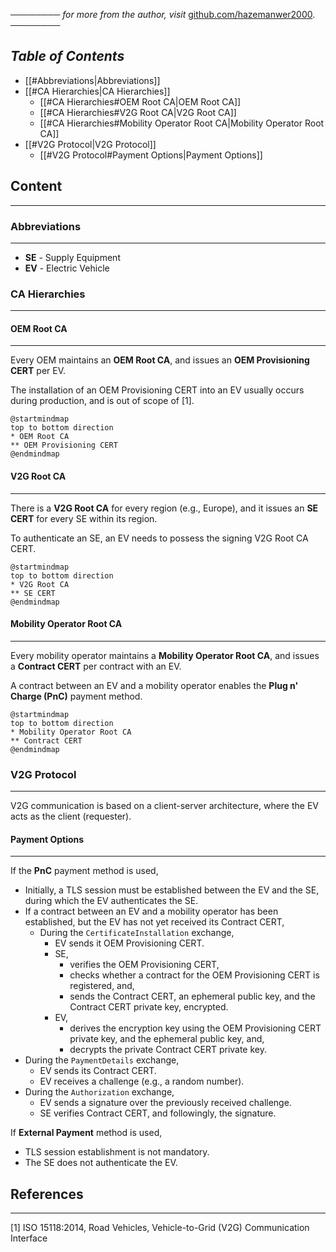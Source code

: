 ──────── *for more from the author, visit* [github.com/hazemanwer2000](https://github.com/hazemanwer2000). ────────
## *Table of Contents*

- [[#Abbreviations|Abbreviations]]
- [[#CA Hierarchies|CA Hierarchies]]
	- [[#CA Hierarchies#OEM Root CA|OEM Root CA]]
	- [[#CA Hierarchies#V2G Root CA|V2G Root CA]]
	- [[#CA Hierarchies#Mobility Operator Root CA|Mobility Operator Root CA]]
- [[#V2G Protocol|V2G Protocol]]
	- [[#V2G Protocol#Payment Options|Payment Options]]
## Content
---
### Abbreviations
---
* **SE** - Supply Equipment
* **EV** - Electric Vehicle
### CA Hierarchies
---
#### OEM Root CA
---
Every OEM maintains an **OEM Root CA**, and issues an **OEM Provisioning CERT** per EV.

The installation of an OEM Provisioning CERT into an EV usually occurs during production, and is out of scope of [1].

```plantuml
@startmindmap
top to bottom direction
* OEM Root CA
** OEM Provisioning CERT
@endmindmap
```
#### V2G Root CA
---
There is a **V2G Root CA** for every region (e.g., Europe), and it issues an **SE CERT** for every SE within its region.

To authenticate an SE, an EV needs to possess the signing V2G Root CA CERT.

```plantuml
@startmindmap
top to bottom direction
* V2G Root CA
** SE CERT
@endmindmap
```
#### Mobility Operator Root CA
---
Every mobility operator maintains a **Mobility Operator Root CA**, and issues a **Contract CERT** per contract with an EV.

A contract between an EV and a mobility operator enables the **Plug n' Charge (PnC)** payment method.

```plantuml
@startmindmap
top to bottom direction
* Mobility Operator Root CA
** Contract CERT
@endmindmap
```
### V2G Protocol
---
V2G communication is based on a client-server architecture, where the EV acts as the client (requester).
#### Payment Options
---
If the **PnC** payment method is used,
* Initially, a TLS session must be established between the EV and the SE, during which the EV authenticates the SE.
* If a contract between an EV and a mobility operator has been established, but the EV has not yet received its Contract CERT,
	* During the `CertificateInstallation` exchange,
		* EV sends it OEM Provisioning CERT.
		* SE,
			* verifies the OEM Provisioning CERT,
			* checks whether a contract for the OEM Provisioning CERT is registered, and,
			* sends the Contract CERT, an ephemeral public key, and the Contract CERT private key, encrypted.
		* EV,
			* derives the encryption key using the OEM Provisioning CERT private key, and the ephemeral public key, and,
			* decrypts the private Contract CERT private key.
* During the `PaymentDetails` exchange,
	* EV sends its Contract CERT.
	* EV receives a challenge (e.g., a random number).
* During the `Authorization` exchange,
	* EV sends a signature over the previously received challenge.
	* SE verifies Contract CERT, and followingly, the signature.

If **External Payment** method is used,
* TLS session establishment is not mandatory.
* The SE does not authenticate the EV.
## References
---
[1] ISO 15118:2014, Road Vehicles, Vehicle-to-Grid (V2G) Communication Interface